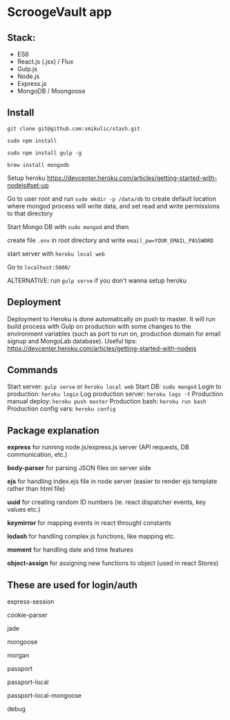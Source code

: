 # ScroogeVault app


## Stack:
- ES6
- React.js (.jsx) / Flux
- Gulp.js
- Node.js
- Express.js
- MongoDB / Moongoose


## Install
`git clone git@github.com:smikulic/stash.git`

`sudo npm install`

`sudo npm install gulp -g`

`brew install mongodb`

Setup heroku https://devcenter.heroku.com/articles/getting-started-with-nodejs#set-up

Go to user root and run `sudo mkdir -p /data/db` to create default location where mongod process will write data,
and set read and write permissions to that directory

Start Mongo DB with `sudo mongod` and then

create file `.env` in root directory and write
`email_pw=YOUR_EMAIL_PASSWORD`

start server with `heroku local web`

Go to `localhost:5000/`

ALTERNATIVE: run `gulp serve` if you don't wanna setup heroku

## Deployment
Deployment to Heroku is done automatically on push to master. It will run build process with Gulp on production with some
changes to the environment variables (such as port to run on, production domain for email signup and MongoLab database).
Useful tips: https://devcenter.heroku.com/articles/getting-started-with-nodejs


## Commands
Start server: `gulp serve` or `heroku local web`
Start DB: `sudo mongod`
Login to production: `heroku login`
Log production server: `heroku logs -t`
Production manual deploy: `heroku push master`
Production bash: `heroku run bash`
Production config vars: `heroku config`


## Package explanation
<strong>express</strong> for running node.js/express.js server (API requests, DB communication, etc.)

<strong>body-parser</strong> for parsing JSON files on server side

<strong>ejs</strong> for handling index.ejs file in node server (easier to render ejs template rather than html file)

<strong>uuid</strong> for creating random ID numbers (ie. react dispatcher events, key values etc.)

<strong>keymirror</strong> for mapping events in react throught constants

<strong>lodash</strong> for handling complex js functions, like mapping etc.

<strong>moment</strong> for handling date and time features

<strong>object-assign</strong> for assigning new functions to object (used in react Stores)


## These are used for login/auth
express-session

cookie-parser

jade

mongoose

morgan

passport

passport-local 

passport-local-mongoose

debug 

